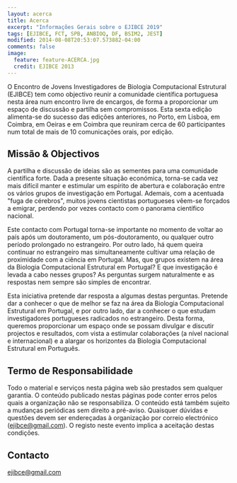 ```yaml
---
layout: acerca
title: Acerca
excerpt: "Informações Gerais sobre o EJIBCE 2019"
tags: [EJIBCE, FCT, SPB, ANBIOQ, DF, BSIM2, JEST]
modified: 2014-08-08T20:53:07.573882-04:00
comments: false
image:
  feature: feature-ACERCA.jpg
  credit: EJIBCE 2013
---
```


O Encontro de Jovens Investigadores de Biologia Computacional Estrutural (EJIBCE) tem como objectivo
reunir a comunidade científica portuguesa nesta área num encontro livre de encargos, de forma a
proporcionar um espaço de discussão e partilha sem compromissos. Esta sexta edição alimenta-se do sucesso das edições anteriores, no Porto, em Lisboa, em Coimbra, em Oeiras e em Coimbra que reuniram cerca de 60 participantes num total de mais de 10 comunicações orais, por edição.

## Missão & Objectivos
A partilha e discussão de ideias são as sementes para uma comunidade científica forte. Dada a presente situação económica, torna-se cada vez mais difícil manter e estimular um espírito de abertura e colaboração entre os vários grupos de investigação em Portugal. Ademais, com a acentuada "fuga de cérebros", muitos jovens cientistas portugueses vêem-se forçados a emigrar, perdendo por vezes contacto com o panorama científico nacional.

Este contacto com Portugal torna-se importante no momento de voltar ao país após um doutoramento, um pós-doutoramento, ou qualquer outro período prolongado no estrangeiro. Por outro lado, há quem queira continuar no estrangeiro mas simultaneamente cultivar uma relação de proximidade com a ciência em Portugal. Mas, que grupos existem na área da Biologia Computacional Estrutural em Portugal? E que investigação é levada a cabo nesses grupos? As perguntas surgem naturalmente e as respostas nem sempre são simples de encontrar.

Esta iniciativa pretende dar resposta a algumas destas perguntas. Pretende dar a conhecer o que de melhor se faz na área da Biologia Computacional Estrutural em Portugal, e por outro lado, dar a conhecer o que estudam investigadores portugueses radicados no estrangeiro. Desta forma, queremos proporcionar um espaço onde se possam divulgar e discutir projectos e resultados, com vista a estimular colaborações (a nível nacional e internacional) e a alargar os horizontes da Biologia Computacional Estrutural em Português.

## Termo de Responsabilidade
Todo o material e serviços nesta página web são prestados sem qualquer garantia. O conteúdo publicado nestas páginas pode conter erros pelos quais a organização não se responsabiliza. O conteúdo está também sujeito a mudanças periódicas sem direito a pré-aviso. Quaisquer dúvidas e questões devem ser endereçadas à organização por correio electrónico (ejibce@gmail.com). O registo neste evento implica a aceitação destas condições.

## Contacto
ejibce@gmail.com